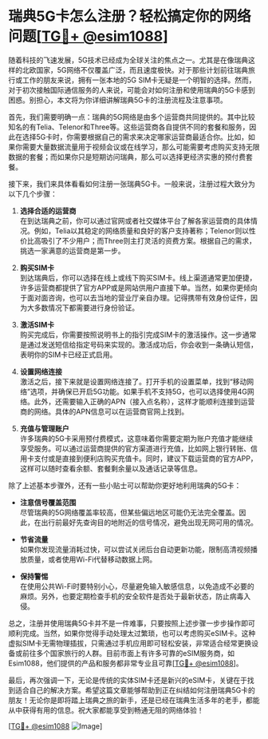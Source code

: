 # 瑞典5G卡怎么注册？轻松搞定你的网络问题[[TG💪+ @esim1088](https://t.me/s/esim1088)]

随着科技的飞速发展，5G技术已经成为全球关注的焦点之一。尤其是在像瑞典这样的北欧国家，5G网络不仅覆盖广泛，而且速度极快。对于那些计划前往瑞典旅行或工作的朋友来说，拥有一张本地的5G SIM卡无疑是一个明智的选择。然而，对于初次接触国际通信服务的人来说，可能会对如何注册和使用瑞典的5G卡感到困惑。别担心，本文将为你详细讲解瑞典5G卡的注册流程及注意事项。

首先，我们需要明确一点：瑞典的5G网络是由多个运营商共同提供的。其中比较知名的有Telia、Telenor和Three等。这些运营商各自提供不同的套餐和服务，因此在选择5G卡时，你需要根据自己的需求来决定哪家运营商最适合你。比如，如果你需要大量数据流量用于视频会议或在线学习，那么可能需要考虑购买支持无限数据的套餐；而如果你只是短期访问瑞典，那么可以选择更经济实惠的预付费套餐。

接下来，我们来具体看看如何注册一张瑞典5G卡。一般来说，注册过程大致分为以下几个步骤：

1. **选择合适的运营商**  
   在到达瑞典之前，你可以通过官网或者社交媒体平台了解各家运营商的具体情况。例如，Telia以其稳定的网络质量和良好的客户支持著称；Telenor则以性价比高吸引了不少用户；而Three则主打灵活的资费方案。根据自己的需求，挑选一家满意的运营商是第一步。

2. **购买SIM卡**  
   到达瑞典后，你可以选择在线上或线下购买SIM卡。线上渠道通常更加便捷，许多运营商都提供了官方APP或是网站供用户直接下单。当然，如果你更倾向于面对面咨询，也可以去当地的营业厅亲自办理。记得携带有效身份证件，因为大多数情况下都需要进行身份验证。

3. **激活SIM卡**  
   购买完成后，你需要按照说明书上的指引完成SIM卡的激活操作。这一步通常是通过发送短信给指定号码来实现的。激活成功后，你会收到一条确认短信，表明你的SIM卡已经正式启用。

4. **设置网络连接**  
   激活之后，接下来就是设置网络连接了。打开手机的设置菜单，找到“移动网络”选项，并确保已开启5G功能。如果手机不支持5G，也可以选择使用4G网络。此外，还需要输入正确的APN（接入点名称），这样才能顺利连接到运营商的网络。具体的APN信息可以在运营商官网上找到。

5. **充值与管理账户**  
   许多瑞典的5G卡采用预付费模式，这意味着你需要定期为账户充值才能继续享受服务。可以通过运营商提供的官方渠道进行充值，比如网上银行转账、信用卡支付或是直接到便利店购买充值卡。同时，建议下载运营商的官方APP，这样可以随时查看余额、套餐剩余量以及通话记录等信息。

除了上述基本步骤外，还有一些小贴士可以帮助你更好地利用瑞典的5G卡：

- **注意信号覆盖范围**  
  尽管瑞典的5G网络覆盖率较高，但某些偏远地区可能仍无法完全覆盖。因此，在出行前最好先查询目的地附近的信号情况，避免出现无网可用的情况。

- **节省流量**  
  如果你发现流量消耗过快，可以尝试关闭后台自动更新功能，限制高清视频播放质量，或者使用Wi-Fi代替移动数据上网。

- **保持警惕**  
  在使用公共Wi-Fi时要特别小心，尽量避免输入敏感信息，以免造成不必要的麻烦。另外，也要定期检查手机的安全软件是否处于最新状态，防止病毒入侵。

总之，注册并使用瑞典5G卡并不是一件难事，只要按照上述步骤一步步操作即可顺利完成。当然，如果你觉得手动处理太过繁琐，也可以考虑购买eSIM卡。这种虚拟SIM卡无需物理插拔，只需通过手机应用即可轻松安装，非常适合经常更换设备或前往多个国家旅行的人群。目前市面上有许多可靠的eSIM服务商，如Esim1088，他们提供的产品和服务都非常专业且可靠[[TG💪+ @esim1088](https://t.me/s/esim1088)]。

最后，再次强调一下，无论是传统的实体SIM卡还是新兴的eSIM卡，关键在于找到适合自己的解决方案。希望这篇文章能够帮助到正在纠结如何注册瑞典5G卡的朋友！无论你是即将踏上瑞典之旅的新手，还是已经在瑞典生活多年的老手，都能从中获得有用的信息。祝大家都能享受到畅通无阻的网络体验！

[[TG💪+ @esim1088](https://t.me/s/esim1088) ![Image](https://i.postimg.cc/4NQfJmqS/Snipaste-2025-05-13-00-14-12.png)]